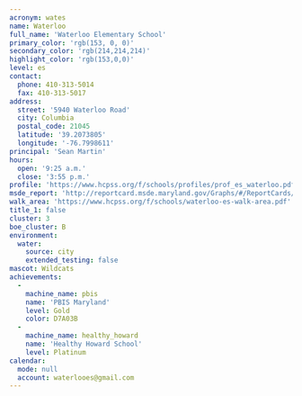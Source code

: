 ```yaml
---
acronym: wates
name: Waterloo
full_name: 'Waterloo Elementary School'
primary_color: 'rgb(153, 0, 0)'
secondary_color: 'rgb(214,214,214)'
highlight_color: 'rgb(153,0,0)'
level: es
contact:
  phone: 410-313-5014
  fax: 410-313-5017
address:
  street: '5940 Waterloo Road'
  city: Columbia
  postal_code: 21045
  latitude: '39.2073805'
  longitude: '-76.7998611'
principal: 'Sean Martin'
hours:
  open: '9:25 a.m.'
  close: '3:55 p.m.'
profile: 'https://www.hcpss.org/f/schools/profiles/prof_es_waterloo.pdf'
msde_report: 'http://reportcard.msde.maryland.gov/Graphs/#/ReportCards/ReportCardSchool/1//1/13/0604/'
walk_area: 'https://www.hcpss.org/f/schools/waterloo-es-walk-area.pdf'
title_1: false
cluster: 3
boe_cluster: B
environment:
  water:
    source: city
    extended_testing: false
mascot: Wildcats
achievements:
  -
    machine_name: pbis
    name: 'PBIS Maryland'
    level: Gold
    color: D7A03B
  -
    machine_name: healthy_howard
    name: 'Healthy Howard School'
    level: Platinum
calendar:
  mode: null
  account: waterlooes@gmail.com
---
```

